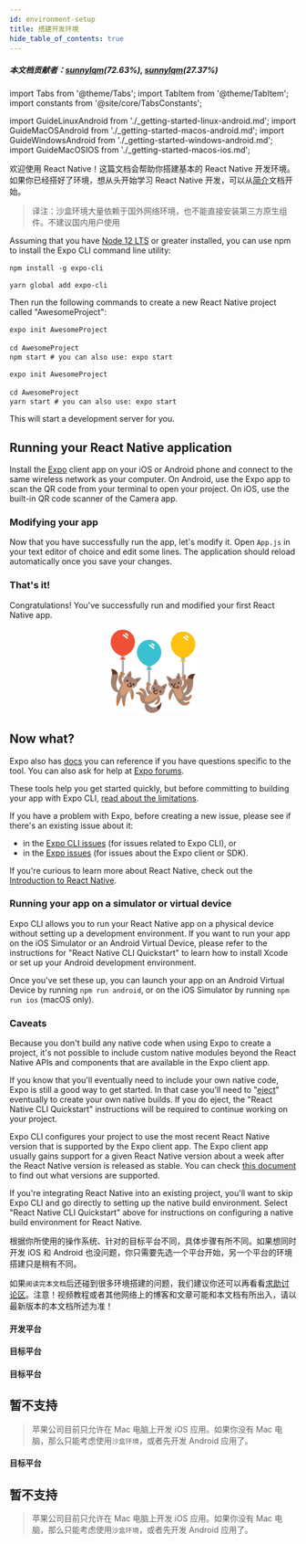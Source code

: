 ```yaml
---
id: environment-setup
title: 搭建开发环境
hide_table_of_contents: true
---
```


##### 本文档贡献者：[sunnylqm](https://github.com/search?q=sunnylqm&type=Users)(72.63%), [sunnylqm](https://github.com/search?q=sunnylqm&type=Users)(27.37%)

import Tabs from '@theme/Tabs'; import TabItem from '@theme/TabItem'; import constants from '@site/core/TabsConstants';

import GuideLinuxAndroid from './\_getting-started-linux-android.md'; import GuideMacOSAndroid from './\_getting-started-macos-android.md'; import GuideWindowsAndroid from './\_getting-started-windows-android.md'; import GuideMacOSIOS from './\_getting-started-macos-ios.md';

欢迎使用 React Native！这篇文档会帮助你搭建基本的 React Native 开发环境。如果你已经搭好了环境，想从头开始学习 React Native 开发，可以从[简介](getting-started.md)文档开始。

<Tabs groupId="guide" defaultValue={constants.defaultGuide} values={constants.guides}>
<TabItem value="quickstart">

> 译注：沙盒环境大量依赖于国外网络环境，也不能直接安装第三方原生组件。不建议国内用户使用

Assuming that you have [Node 12 LTS](https://nodejs.org/en/download/) or greater installed, you can use npm to install the Expo CLI command line utility:

<Tabs groupId="package-manager" defaultValue={constants.defaultPackageManager} values={constants.packageManagers}>
<TabItem value="npm">

```shell
npm install -g expo-cli
```

</TabItem>
<TabItem value="yarn">

```shell
yarn global add expo-cli
```

</TabItem>
</Tabs>

Then run the following commands to create a new React Native project called "AwesomeProject":

<Tabs groupId="package-manager" defaultValue={constants.defaultPackageManager} values={constants.packageManagers}>
<TabItem value="npm">

```shell
expo init AwesomeProject

cd AwesomeProject
npm start # you can also use: expo start
```

</TabItem>
<TabItem value="yarn">

```shell
expo init AwesomeProject

cd AwesomeProject
yarn start # you can also use: expo start
```

</TabItem>
</Tabs>

This will start a development server for you.

<h2>Running your React Native application</h2>

Install the [Expo](https://expo.io) client app on your iOS or Android phone and connect to the same wireless network as your computer. On Android, use the Expo app to scan the QR code from your terminal to open your project. On iOS, use the built-in QR code scanner of the Camera app.

<h3>Modifying your app</h3>

Now that you have successfully run the app, let's modify it. Open `App.js` in your text editor of choice and edit some lines. The application should reload automatically once you save your changes.

<h3>That's it!</h3>

Congratulations! You've successfully run and modified your first React Native app.

<center><img src="/docs/assets/GettingStartedCongratulations.png" width="150"></img></center>

<h2>Now what?</h2>

Expo also has [docs](https://docs.expo.io) you can reference if you have questions specific to the tool. You can also ask for help at [Expo forums](https://forums.expo.io).

These tools help you get started quickly, but before committing to building your app with Expo CLI, [read about the limitations](https://docs.expo.io/versions/latest/introduction/why-not-expo/).

If you have a problem with Expo, before creating a new issue, please see if there's an existing issue about it:

- in the [Expo CLI issues](https://github.com/expo/expo-cli/issues) (for issues related to Expo CLI), or
- in the [Expo issues](https://github.com/expo/expo/issues) (for issues about the Expo client or SDK).

If you're curious to learn more about React Native, check out the [Introduction to React Native](getting-started).

<h3>Running your app on a simulator or virtual device</h3>

Expo CLI allows you to run your React Native app on a physical device without setting up a development environment. If you want to run your app on the iOS Simulator or an Android Virtual Device, please refer to the instructions for "React Native CLI Quickstart" to learn how to install Xcode or set up your Android development environment.

Once you've set these up, you can launch your app on an Android Virtual Device by running `npm run android`, or on the iOS Simulator by running `npm run ios` (macOS only).

<h3>Caveats</h3>

Because you don't build any native code when using Expo to create a project, it's not possible to include custom native modules beyond the React Native APIs and components that are available in the Expo client app.

If you know that you'll eventually need to include your own native code, Expo is still a good way to get started. In that case you'll need to "[eject](https://docs.expo.io/versions/latest/workflow/customizing/)" eventually to create your own native builds. If you do eject, the "React Native CLI Quickstart" instructions will be required to continue working on your project.

Expo CLI configures your project to use the most recent React Native version that is supported by the Expo client app. The Expo client app usually gains support for a given React Native version about a week after the React Native version is released as stable. You can check [this document](https://docs.expo.io/versions/latest/sdk/overview/#sdk-version) to find out what versions are supported.

If you're integrating React Native into an existing project, you'll want to skip Expo CLI and go directly to setting up the native build environment. Select "React Native CLI Quickstart" above for instructions on configuring a native build environment for React Native.

</TabItem>
<TabItem value="native">

根据你所使用的操作系统、针对的目标平台不同，具体步骤有所不同。如果想同时开发 iOS 和 Android 也没问题，你只需要先选一个平台开始，另一个平台的环境搭建只是稍有不同。

如果`阅读完本文档`后还碰到很多环境搭建的问题，我们建议你还可以再看看[求助讨论区](https://github.com/reactnativecn/react-native-website/issues)。注意！视频教程或者其他网络上的博客和文章可能和本文档有所出入，请以最新版本的本文档所述为准！

#### 开发平台

<Tabs groupId="os" defaultValue={constants.defaultOs} values={constants.oses} className="pill-tabs">
<TabItem value="macos">

#### 目标平台

<Tabs groupId="platform" defaultValue={constants.defaultPlatform} values={constants.platforms} className="pill-tabs">
<TabItem value="android">

[//]: # "macOS, Android"

<GuideMacOSAndroid/>

</TabItem>
<TabItem value="ios">

[//]: # "macOS, iOS"

<GuideMacOSIOS/>

</TabItem>
</Tabs>

</TabItem>
<TabItem value="windows">

#### 目标平台

<Tabs groupId="platform" defaultValue={constants.defaultPlatform} values={constants.platforms} className="pill-tabs">
<TabItem value="android">

[//]: # "Windows, Android"

<GuideWindowsAndroid/>

</TabItem>
<TabItem value="ios">

[//]: # "Windows, iOS"

## 暂不支持

> 苹果公司目前只允许在 Mac 电脑上开发 iOS 应用。如果你没有 Mac 电脑，那么只能考虑使用`沙盒环境`，或者先开发 Android 应用了。

</TabItem>
</Tabs>

</TabItem>
<TabItem value="linux">

#### 目标平台

<Tabs groupId="platform" defaultValue={constants.defaultPlatform} values={constants.platforms} className="pill-tabs">
<TabItem value="android">

[//]: # "Linux, Android"

<GuideLinuxAndroid/>

</TabItem>
<TabItem value="ios">

[//]: # "Linux, iOS"

## 暂不支持

> 苹果公司目前只允许在 Mac 电脑上开发 iOS 应用。如果你没有 Mac 电脑，那么只能考虑使用`沙盒环境`，或者先开发 Android 应用了。

</TabItem>
</Tabs>

</TabItem>
</Tabs>

</TabItem>
</Tabs>
